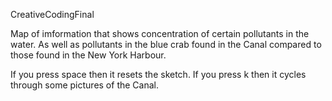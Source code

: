 CreativeCodingFinal

Map of imformation that shows concentration of certain pollutants in the water. 
As well as pollutants in the blue crab found in the Canal compared to those found in the New York Harbour.

If you press space then it resets the sketch.
If you press k then it cycles through some pictures of the Canal.
